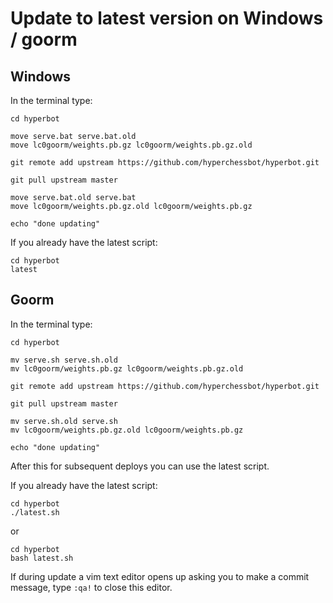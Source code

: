 # Update to latest version on Windows / goorm

## Windows

In the terminal type:

```
cd hyperbot

move serve.bat serve.bat.old
move lc0goorm/weights.pb.gz lc0goorm/weights.pb.gz.old

git remote add upstream https://github.com/hyperchessbot/hyperbot.git

git pull upstream master

move serve.bat.old serve.bat
move lc0goorm/weights.pb.gz.old lc0goorm/weights.pb.gz

echo "done updating"
```

If you already have the latest script:

```
cd hyperbot
latest
```

## Goorm

In the terminal type:

```
cd hyperbot

mv serve.sh serve.sh.old
mv lc0goorm/weights.pb.gz lc0goorm/weights.pb.gz.old

git remote add upstream https://github.com/hyperchessbot/hyperbot.git

git pull upstream master

mv serve.sh.old serve.sh
mv lc0goorm/weights.pb.gz.old lc0goorm/weights.pb.gz

echo "done updating"
```

After this for subsequent deploys you can use the latest script.

If you already have the latest script:

```
cd hyperbot
./latest.sh
```

or

```
cd hyperbot
bash latest.sh
```

If during update a vim text editor opens up asking you to make a commit message, type `:qa!` to close this editor.